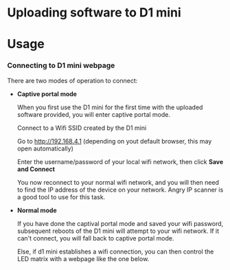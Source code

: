 # Uploading software to D1 mini


# Usage

### Connecting to D1 mini webpage

There are two modes of operation to connect:

* **Captive portal mode** 
  
  When you first use the D1 mini for the first time with the uploaded software provided, you will enter captive portal mode.
  
  Connect to a Wifi SSID created by the D1 mini
  
  Go to http://192.168.4.1 (depending on yout default browser, this may open automatically)


  Enter the username/password of your local wifi network, then click **Save and Connect**

  You now reconnect to your normal wifi network, and you will then need to find the IP address of the device on your network.
  Angry IP scanner is a good tool to use for this task. 
  
* **Normal mode** 
  
  If you have done the captival portal mode and saved your wifi password, subsequent reboots of the D1 mini will
  attempt to your wifi network. If it can't connect, you will fall back to captive portal mode.
  
  Else, if d1 mini establishes a wifi connection, you can then control the LED matrix with a webpage like the one below.
